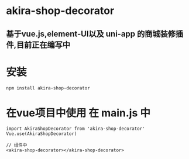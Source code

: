 # akira-shop-decorator 
## 基于vue.js,element-UI以及 uni-app 的商城装修插件,目前正在编写中

# 安装
```
npm install akira-shop-decorator
```
# 在vue项目中使用 在 main.js 中
```
import AkiraShopDecorator from 'akira-shop-decorator'
Vue.use(AkiraShopDecorator)

// 组件中
<akira-shop-decorator></akira-shop-decorator>
```

